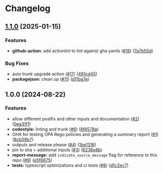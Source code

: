 # Changelog

## [1.1.0](https://github.com/masterpointio/github-action-opa-rego-test/compare/v1.0.0...v1.1.0) (2025-01-15)


### Features

* **github-action:** add actionlint to lint against gha yamls ([#18](https://github.com/masterpointio/github-action-opa-rego-test/issues/18)) ([7a7b55d](https://github.com/masterpointio/github-action-opa-rego-test/commit/7a7b55dea277136e7c1f2f96d2c5870d2c5282d9))


### Bug Fixes

* auto trunk upgrade action ([#17](https://github.com/masterpointio/github-action-opa-rego-test/issues/17)) ([491cd45](https://github.com/masterpointio/github-action-opa-rego-test/commit/491cd45379004718df5e7a6ea918998d0707f086))
* **packagejson:** clean up ([#11](https://github.com/masterpointio/github-action-opa-rego-test/issues/11)) ([d11ba7e](https://github.com/masterpointio/github-action-opa-rego-test/commit/d11ba7e55b93c49396b44b9f8aaf862776e92161))

## 1.0.0 (2024-08-22)


### Features

* allow different postfix and other inputs and documentation ([#2](https://github.com/masterpointio/github-action-opa-rego-test/issues/2)) ([0ea31f1](https://github.com/masterpointio/github-action-opa-rego-test/commit/0ea31f17b4596799906098c50b0ab5294e8065a0))
* **codestyle:** linting and trunk ([#6](https://github.com/masterpointio/github-action-opa-rego-test/issues/6)) ([8f4578a](https://github.com/masterpointio/github-action-opa-rego-test/commit/8f4578a3cfa231fa7053402d29e88fb1edd3025b))
* GHA for testing OPA Rego policies and generating a summary report ([#1](https://github.com/masterpointio/github-action-opa-rego-test/issues/1)) ([8cb09b7](https://github.com/masterpointio/github-action-opa-rego-test/commit/8cb09b77db55a086aaabc33654a09fe6bd2737f2))
* outputs and release please ([#4](https://github.com/masterpointio/github-action-opa-rego-test/issues/4)) ([1be1316](https://github.com/masterpointio/github-action-opa-rego-test/commit/1be1316628dd30e39648c44f92dd26f33c61b8a4))
* pin to sha + additional inputs  ([#3](https://github.com/masterpointio/github-action-opa-rego-test/issues/3)) ([6236e8b](https://github.com/masterpointio/github-action-opa-rego-test/commit/6236e8b25c8fe69a7c792b9f99d182b758736285))
* **report-message:** add `indicate_source_message` flag for reference to this repo ([#9](https://github.com/masterpointio/github-action-opa-rego-test/issues/9)) ([e5f6875](https://github.com/masterpointio/github-action-opa-rego-test/commit/e5f6875239ac9aa38c493fca0b7b484e7788f024))
* **tests:** typescript optimizations and ci tests ([#8](https://github.com/masterpointio/github-action-opa-rego-test/issues/8)) ([d1c2ec7](https://github.com/masterpointio/github-action-opa-rego-test/commit/d1c2ec7568a3ab949ee57aecffb2a011d54c8d6f))
